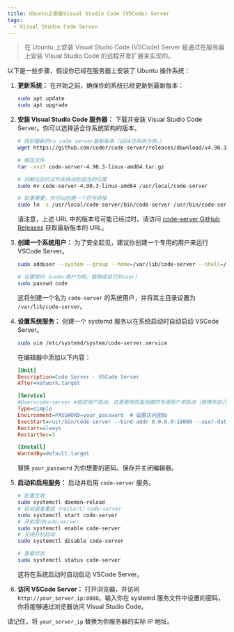 ```yaml
---
title: Ubuntu上安装Visual Studio Code (VSCode) Server
tags:
  - Visual Studio Code Serve>
---
```


> 在 Ubuntu 上安装 Visual Studio Code (VSCode) Server 是通过在服务器上安装 Visual Studio Code 的远程开发扩展来实现的。



以下是一些步骤，假设你已经在服务器上安装了 Ubuntu 操作系统：

1. **更新系统：**
   在开始之前，确保你的系统已经更新到最新版本：

   ```bash
   sudo apt update
   sudo apt upgrade
   ```

2. **安装 Visual Studio Code 服务器：**
   下载并安装 Visual Studio Code Server。你可以选择适合你系统架构的版本。

   ```bash
   # 找到最新的vs code server最新版本（以64位系统为例，）
   wget https://github.com/coder/code-server/releases/download/v4.90.3/code-server-4.90.3-linux-amd64.tar.gz
   
   # 解压文件
   tar -xvzf code-server-4.90.3-linux-amd64.tar.gz
   
   # 将解压后的文件夹移动到适当的位置
   sudo mv code-server-4.90.3-linux-amd64 /usr/local/code-server
   
   # 如果需要，你可以创建一个符号链接
   sudo ln -s /usr/local/code-server/bin/code-server /usr/bin/code-server
   ```

   请注意，上述 URL 中的版本号可能已经过时。请访问 [code-server GitHub Releases](https://github.com/cdr/code-server/releases?ref=gholl.com) 获取最新版本的 URL。

   

3. **创建一个系统用户：**
   为了安全起见，建议你创建一个专用的用户来运行 VSCode Server。

   ```bash
   sudo adduser --system --group --home=/var/lib/code-server --shell=/bin/bash code
   
   # 设置密码（coder用户为例，替换成自己的user）
   sudo passwd code
   ```

   这将创建一个名为 `code-server` 的系统用户，并将其主目录设置为 `/var/lib/code-server`。

4. **设置系统服务：**
   创建一个 systemd 服务以在系统启动时自动启动 VSCode Server。

   ```bash
   sudo vim /etc/systemd/system/code-server.service
   ```

   在编辑器中添加以下内容：

   ```ini
   [Unit]
   Description=Code Server - VSCode Server
   After=network.target
   
   [Service]
   #User=code-server #指定用户启动，这里使用前面创建的专用用户来启动（替换你自己的用户名）
   Type=simple
   Environment=PASSWORD=your_password  # 设置访问密码
   ExecStart=/usr/bin/code-server --bind-addr 0.0.0.0:18080 --user-data-dir /var/lib/code-server --auth password
   Restart=always
   RestartSec=3
   
   [Install]
   WantedBy=default.target
   ```

   替换 `your_password` 为你想要的密码。保存并关闭编辑器。

5. **启动和启用服务：**
   启动并启用 `code-server` 服务。

   ```bash
   # 配置生效
   sudo systemctl daemon-reload
   # 启动或者重启（restart）code-server
   sudo systemctl start code-server
   # 开机启动code-server
   sudo systemctl enable code-server
   # 关闭开机启动
   sudo systemctl disable code-server
   
   # 查看状态
   sudo systemctl status code-server
   ```

   这将在系统启动时自动启动 VSCode Server。

6. **访问 VSCode Server：**
   打开浏览器，并访问 `http://your_server_ip:8080`。输入你在 systemd 服务文件中设置的密码，你将能够通过浏览器访问 Visual Studio Code。

请记住，将 `your_server_ip` 替换为你服务器的实际 IP 地址。

